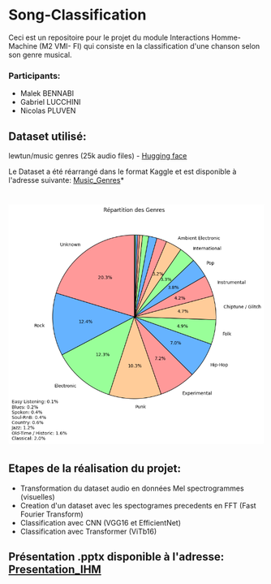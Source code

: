# Song-Classification
Ceci est un repositoire pour le projet du module Interactions Homme-Machine (M2 VMI- FI) qui consiste en la classification d'une chanson selon son genre musical.
### Participants: 
 - Malek BENNABI
 - Gabriel LUCCHINI
 - Nicolas PLUVEN

## Dataset utilisé:
 lewtun/music genres (25k audio files) - [Hugging face](https://huggingface.co/datasets/lewtun/music_genres)

 Le Dataset a été réarrangé dans le format Kaggle et est disponible à l'adresse suivante: [Music_Genres](https://www.kaggle.com/datasets/malekbennabi/music-genres)*

 # ![Distribution des genres musicaux dans le dataset](Distribution_genres.png)


## Etapes de la réalisation du projet:
* Transformation du dataset audio en données Mel spectrogrammes (visuelles)
* Creation d'un dataset avec les spectogrames precedents en FFT (Fast Fourier Transform)
* Classification avec CNN (VGG16 et EfficientNet)
* Classification avec Transformer (ViTb16)


## Présentation .pptx disponible à l'adresse: [Presentation_IHM]()
